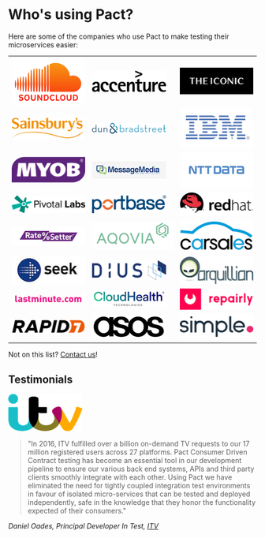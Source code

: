 # Who's using Pact?

Here are some of the companies who use Pact to make testing their microservices easier:

<table>
  <tbody>
    <tr style="border:none; background:none">
      <td style="border:none; vertical-align: middle"><img src="../media/logos/soundcloud.png" alt="Soundcloud Logo"></td>
      <td style="border:none; vertical-align: middle"><img src="../media/logos/accenture.png" alt="Accenture Logo"></td>
      <td style="border:none; vertical-align: middle"><img src="../media/logos/the-iconic.png" alt="The Iconic Logo"></td>
    </tr>
    <tr style="border:none; background:none">
      <td style="border:none; vertical-align: middle"><img src="../media/logos/sainsburys.png" alt="Sainsburys Logo"></td>
      <td style="border:none; vertical-align: middle"><img src="../media/logos/dnb.png" alt="Dun and Bradstreet Logo"></td>
      <td style="border:none; vertical-align: middle"><img src="../media/logos/ibm.jpg" alt="IBM Logo"></td>
    </tr>
    <tr style="border:none; background:none">
      <td style="border:none; vertical-align: middle"><img src="../media/logos/myob.png" alt="MYOB Logo"></td>
      <td style="border:none; vertical-align: middle"><img src="../media/logos/messagemedia.jpg" alt="MessageMedia Logo"></td>
      <td style="border:none; vertical-align: middle"><img src="../media/logos/ntt-data.jpg" alt="NTT Data Logo"></td>
    </tr>
    <tr style="border:none; background:none">
      <td style="border:none; vertical-align: middle"><img src="../media/logos/pivotal-labs.png" alt="Pivotal Labs Logo"></td>
      <td style="border:none; vertical-align: middle"><img src="../media/logos/portbase.png" alt="Portbase Logo"></td>
      <td style="border:none; vertical-align: middle"><img src="../media/logos/redhat.png" alt="RedHat Logo"></td>
    </tr>
    <tr style="border:none; background:none">
      <td style="border:none; vertical-align: middle"><img src="../media/logos/ratesetter.png" alt="Ratesetter Logo"></td>
      <td style="border:none; vertical-align: middle"><img src="../media/logos/aqovia.png" alt="Aqovia Logo"></td>
      <td style="border:none; vertical-align: middle"><img src="../media/logos/carsales.png" alt="Carsales Logo"></td>
    </tr>    
    <tr style="border:none; background:none">
      <td style="border:none; vertical-align: middle"><img src="../media/logos/seek.jpg" alt="SEEK Jobs Logo"></td>
      <td style="border:none; vertical-align: middle"><img src="../media/logos/dius.png" alt="DiUS Logo"></td>
      <td style="border:none; vertical-align: middle"><img src="../media/logos/arquillian.png" alt="Arquillian Project Logo"></td>
    </tr>    
    <tr style="border:none; background:none">
      <td style="border:none; vertical-align: middle"><img src="../media/logos/lastminute.png" alt="lastminute.com"></td>
      <td style="border:none; vertical-align: middle"><img src="../media/logos/cloudhealth-tech.png" alt="Cloudhealth Tech"></td>
      <td style="border:none; vertical-align: middle"><img src="../media/logos/repairly.png" alt="Repairly"></td>
    </tr>    
    <tr style="border:none; background:none">
      <td style="border:none; vertical-align: middle"><img src="../media/logos/rapid7.png" alt="https://www.rapid7.com/"></td>
      <td style="border:none; vertical-align: middle"><img src="../media/logos/asos.png" alt="ASOS"></td>
      <td style="border:none; vertical-align: middle"><img src="../media/logos/simplehq.png" alt="Simple"></td>
    </tr>    
  </tbody>
</table>

Not on this list? [Contact us](https://twitter.com/pact_up)!

## Testimonials

![ITV Logo](../media/itv-logo-for-white-backgrounds.png)

> "In 2016, ITV fulfilled over a billion on-demand TV requests to our 17 million registered users across 27 platforms. Pact Consumer Driven Contract testing has become an essential tool in our development pipeline to ensure our various back end systems, APIs and third party clients smoothly integrate with each other. Using Pact we have eliminated the need for tightly coupled integration test environments in favour of isolated micro-services that can be tested and deployed independently, safe in the knowledge that they honor the functionality expected of their consumers."

_Daniel Oades, Principal Developer In Test, [ITV](http://itv.com/)_
